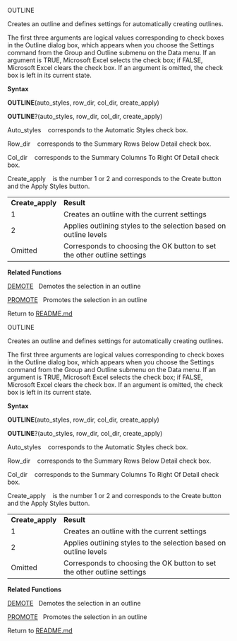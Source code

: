 OUTLINE

Creates an outline and defines settings for automatically creating
outlines.

The first three arguments are logical values corresponding to check
boxes in the Outline dialog box, which appears when you choose the
Settings command from the Group and Outline submenu on the Data menu. If
an argument is TRUE, Microsoft Excel selects the check box; if FALSE,
Microsoft Excel clears the check box. If an argument is omitted, the
check box is left in its current state.

**Syntax**

**OUTLINE**(auto\_styles, row\_dir, col\_dir, create\_apply)

**OUTLINE**?(auto\_styles, row\_dir, col\_dir, create\_apply)

Auto\_styles    corresponds to the Automatic Styles check box.

Row\_dir    corresponds to the Summary Rows Below Detail check box.

Col\_dir    corresponds to the Summary Columns To Right Of Detail check
box.

Create\_apply    is the number 1 or 2 and corresponds to the Create
button and the Apply Styles button.

|                   |                                                                         |
| ----------------- | ----------------------------------------------------------------------- |
| **Create\_apply** | **Result**                                                              |
| 1                 | Creates an outline with the current settings                            |
| 2                 | Applies outlining styles to the selection based on outline levels       |
| Omitted           | Corresponds to choosing the OK button to set the other outline settings |

**Related Functions**

[DEMOTE](DEMOTE.md)   Demotes the selection in an outline

[PROMOTE](PROMOTE.md)   Promotes the selection in an outline



Return to [README.md](README.md)

OUTLINE

Creates an outline and defines settings for automatically creating
outlines.

The first three arguments are logical values corresponding to check
boxes in the Outline dialog box, which appears when you choose the
Settings command from the Group and Outline submenu on the Data menu. If
an argument is TRUE, Microsoft Excel selects the check box; if FALSE,
Microsoft Excel clears the check box. If an argument is omitted, the
check box is left in its current state.

**Syntax**

**OUTLINE**(auto\_styles, row\_dir, col\_dir, create\_apply)

**OUTLINE**?(auto\_styles, row\_dir, col\_dir, create\_apply)

Auto\_styles    corresponds to the Automatic Styles check box.

Row\_dir    corresponds to the Summary Rows Below Detail check box.

Col\_dir    corresponds to the Summary Columns To Right Of Detail check
box.

Create\_apply    is the number 1 or 2 and corresponds to the Create
button and the Apply Styles button.

|                   |                                                                         |
| ----------------- | ----------------------------------------------------------------------- |
| **Create\_apply** | **Result**                                                              |
| 1                 | Creates an outline with the current settings                            |
| 2                 | Applies outlining styles to the selection based on outline levels       |
| Omitted           | Corresponds to choosing the OK button to set the other outline settings |

**Related Functions**

[DEMOTE](DEMOTE.md)   Demotes the selection in an outline

[PROMOTE](PROMOTE.md)   Promotes the selection in an outline



Return to [README.md](README.md)

